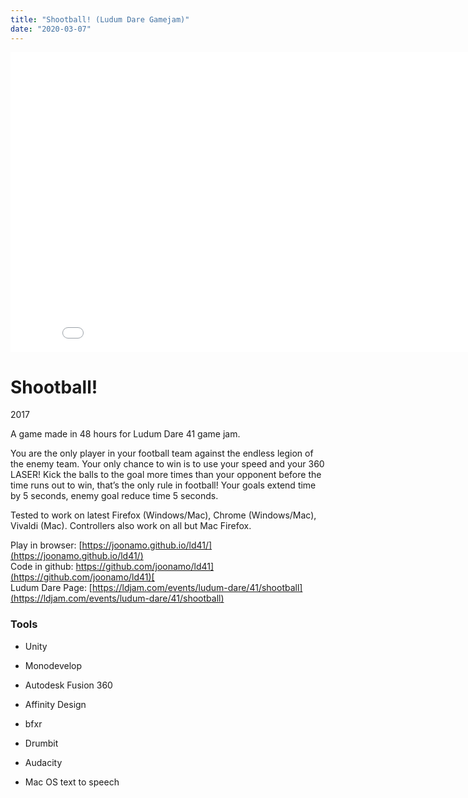 ```yaml
---
title: "Shootball! (Ludum Dare Gamejam)"
date: "2020-03-07"
---
```


<iframe src="//www.youtube.com/embed/99tSM_06pGE?wmode=opaque&amp;enablejsapi=1" scrolling="no" allowfullscreen width="854" height="480" frameborder="0"></iframe>

# Shootball!

2017

A game made in 48 hours for Ludum Dare 41 game jam.

You are the only player in your football team against the endless legion of the enemy team. Your only chance to win is to use your speed and your 360 LASER! Kick the balls to the goal more times than your opponent before the time runs out to win, that’s the only rule in football! Your goals extend time by 5 seconds, enemy goal reduce time 5 seconds.

Tested to work on latest Firefox (Windows/Mac), Chrome (Windows/Mac), Vivaldi (Mac). Controllers also work on all but Mac Firefox.

Play in browser: [https://joonamo.github.io/ld41/](https://joonamo.github.io/ld41/)  
Code in github: [https://github.com/joonamo/ld41](https://github.com/joonamo/ld41)[  
](https://github.com/joonamo/ld41￼Ludum)Ludum Dare Page: [https://ldjam.com/events/ludum-dare/41/shootball](https://ldjam.com/events/ludum-dare/41/shootball)

### Tools

- Unity
    
- Monodevelop
    
- Autodesk Fusion 360
    
- Affinity Design
    
- bfxr
    
- Drumbit
    
- Audacity
    
- Mac OS text to speech
